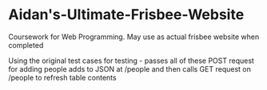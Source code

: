 # Aidan's-Ultimate-Frisbee-Website
Coursework for Web Programming.
May use as actual frisbee website when completed

Using the original test cases for testing - passes all of these
POST request for adding people adds to JSON at /people and then calls GET request on /people to refresh table contents

